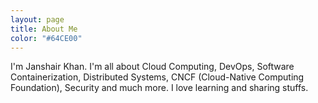 ```yaml
---
layout: page
title: About Me
color: "#64CE00"
---
```


<p>I'm Janshair Khan. I'm all about Cloud Computing, DevOps, Software Containerization, Distributed Systems, CNCF (Cloud-Native Computing Foundation), Security and much more. I love learning and sharing stuffs.</p>
